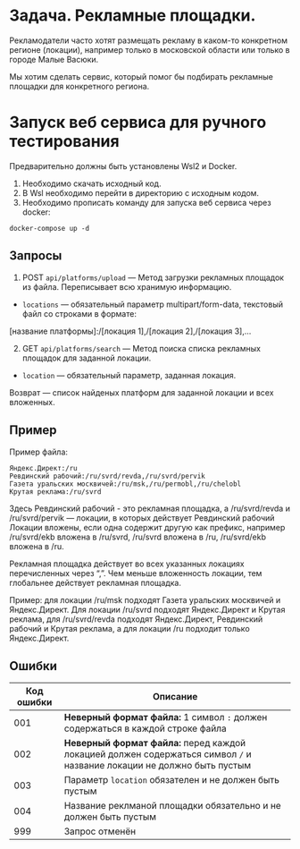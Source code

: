 # Задача. Рекламные площадки.

Рекламодатели часто хотят размещать рекламу в каком-то конкретном регионе
(локации), например только в московской области или только в городе Малые Васюки.

Мы хотим сделать сервис, который помог бы подбирать рекламные площадки для
конкретного региона.

# Запуск веб сервиса для ручного тестирования
Предварительно должны быть установлены Wsl2 и Docker.
1. Необходимо скачать исходный код.
2. В Wsl необходимо перейти в директорию с исходным кодом.
3. Необходимо прописать команду для запуска веб сервиса через docker:
```
docker-compose up -d
```

## Запросы
1. POST `api/platforms/upload` — Метод загрузки рекламных площадок из файла. Переписывает всю хранимую информацию.
  - `locations` — обязательный параметр multipart/form-data, текстовый файл со строками в формате: 

\[название платформы]:/\[локация 1],/\[локация 2],/\[локация 3],...

2. GET `api/platforms/search` — Метод поиска списка рекламных площадок для заданной локации.
  - `location` — обязательный параметр, заданная локация.

Возврат — список найденых платформ для заданной локации и всех вложенных.

## Пример
Пример файла:

```
Яндекс.Директ:/ru
Ревдинский рабочий:/ru/svrd/revda,/ru/svrd/pervik
Газета уральских москвичей:/ru/msk,/ru/permobl,/ru/chelobl
Крутая реклама:/ru/svrd
```

Здесь Ревдинский рабочий - это рекламная площадка, a /ru/svrd/revda и
/ru/svrd/pervik — локации, в которых действует Ревдинский рабочий
Локации вложены, если одна содержит другую как префикс, например /ru/svrd/ekb
вложена в /ru/svrd, /ru/svrd вложена в /ru, /ru/svrd/ekb вложена в /ru.

Рекламная площадка действует во всех указанных локациях перечисленных через “,”.
Чем меньше вложенность локации, тем глобальнее действует рекламная площадка.

Пример: для локации /ru/msk подходят Газета уральских москвичей и Яндекс.Директ.
Для локации /ru/svrd подходят Яндекс.Директ и Крутая реклама, для /ru/svrd/revda
подходят Яндекс.Директ, Ревдинский рабочий и Крутая реклама, а для локации /ru
подходит только Яндекс.Директ.

## Ошибки
| Код ошибки | Описание |
|------------|----------|
| 001 | **Неверный формат файла:** 1 символ `:` должен содержаться в каждой строке файла |
| 002 | **Неверный формат файла:** перед каждой локацией должен содержаться символ `/` и название локации не должно быть пустым |
| 003 | Параметр `location` обязателен и не должен быть пустым |
| 004 | Название реклманой площадки обязательно и не должен быть пустым |
| 999 | Запрос отменён  |
